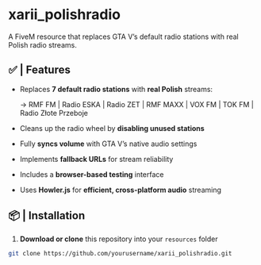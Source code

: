 # xarii_polishradio
A FiveM resource that replaces GTA V’s default radio stations
with real Polish radio streams.

## ✅ | Features
- Replaces **7 default radio stations** with **real Polish** streams:

    -> RMF FM | Radio ESKA | Radio ZET | RMF MAXX | VOX FM | TOK FM | Radio Złote Przeboje
- Cleans up the radio wheel by **disabling unused stations**
- Fully **syncs volume** with GTA V’s native audio settings
- Implements **fallback URLs** for stream reliability
- Includes a **browser-based testing** interface
- Uses **Howler.js** for **efficient, cross-platform audio** streaming

## 📦 | Installation
1. **Download or clone** this repository into your ``resources`` folder
```bash
git clone https://github.com/yourusername/xarii_polishradio.git
```
